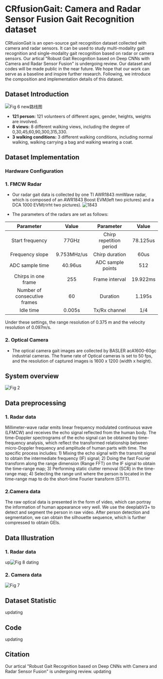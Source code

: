 # CRfusionGait: Camera and Radar Sensor Fusion Gait Recognition dataset
CRfusionGait is an open-source gait recognition dataset collected with camera and radar sensors. It can be used to study multi-modality gait recognition and single-modality gait recognition based on radar or camera sensors. Our artical "Robust Gait Recognition based on Deep CNNs with Camera and Radar Sensor Fusion" is undergoing review. Our dataset and codes will be made public in the near future. We hope that our work can serve as a baseline and inspire further research. Following, we introduce the composition and implementation details of this dataset.
## Dataset Introduction
![Fig 6 new路线图](https://user-images.githubusercontent.com/115384654/194757102-53ec81ba-145c-4e68-a4c0-6e4534f9bfae.png)
*  **121 person:** 121 volunteers of different ages, gender, heights, weights are involved.<br>
*  **8 views:** 8 different walking views, including the degree of 0,30,45,60,90,300,315,330.<br>
*  **3 walking conditions:** 3 different walking conditions, including normal walking, walking carrying a bag and walking wearing a coat.<br>
## Dataset Implementation
### Hardware Configuration
### 1. FMCW Radar
* Our radar gait data is collected by one TI AWR1843 mmWave radar, which is composed of an AWR1843 Boost EVM(left two pictures) and a DCA 1000 EVM(rirht two pictures).
![1843](https://user-images.githubusercontent.com/115384654/194759060-b4351388-de3f-467b-ba04-be657d32c000.png)

* The parameters of the radars are set as follows:

Parameter | Value | Parameter | Value
:----:  | :----:  | :----: | :----:  
Start frequency | 77GHz| Chirp repetition period|78.125us
Frequency slope | 9.753MHz/us | Chirp duration| 60us
ADC sample time | 40.96us|ADC sample points| 512
Chirps in one frame | 255| Frame interval| 19.922ms
Number of consecutive frames | 60 | Duration | 1.195s
Idle time | 0.005s | Tx/Rx channel| 1/4

Under these settings, the range resolution of 0.375 m and the velocity resolution of 0.097m/s.
### 2. Optical Camera
* The optical camera gait images are collected by BASLER acA1600-60gc industrial cameras. The frame rate of Optical cameras is set to 50 fps, and the resolution of captured images is 1600 x 1200 (width x height).
## System overview
![Fig 2](https://user-images.githubusercontent.com/115384654/194761030-ff5a786a-4c15-485e-bff0-da9c060470fd.png)
## Data preprocessing
### 1. Radar data
Millimeter-wave radar  emits linear frequency modulated continuous wave (LFMCW)  and receives the echo signal reflected from the human body.  The time-Doppler spectrograms of the echo signal can be  obtained by time-frequency analysis, which reflect the transformed  relationship between micro-Doppler frequency and  amplitude of human parts with time.  The specific process includes: 1) Mixing the echo signal with the transmit signal to  obtain the intermediate frequency (IF) signal;  2) Doing the fast Fourier transform along the range dimension (Range FFT) on  the IF signal to obtain the time-range map;  3) Performing static  clutter removal (SCR) in the time-range map;  4) Selecting the  range unit where the person is located in the time-range map  to do the short-time Fourier transform (STFT).
### 2.Camera data
The  raw optical data is presented in the form of video, which can  portray the information of human appearance very well. We  use the deeplabV3+  to detect and  segment the person in raw video. After person detection and  segmentation, we can obtain the silhouette sequence, which is  further compressed to obtain GEIs.
## Data Illustration
### 1. Radar data
up![Fig 8](https://user-images.githubusercontent.com/115384654/194760866-50f4c3d6-0ea3-4886-8a23-b929f21b1029.png)
dating
### 2. Camera data
![Fig 7](https://user-images.githubusercontent.com/115384654/194760889-d8e8ad3b-2e2b-4846-b92f-046d2c54cf07.png)
## Dataset Statistic
updating
## Code
updating
## Citation
Our artical "Robust Gait Recognition based on Deep CNNs with Camera and Radar Sensor Fusion" is undergoing review.
updating
